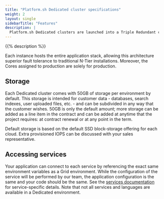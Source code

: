 ```yaml
---
title: "Platform.sh Dedicated cluster specifications"
weight: 2
layout: single
sidebarTitle: "Features"
description: |
  Platform.sh Dedicated clusters are launched into a Triple Redundant configuration consisting of 3 virtual machines (VMs). This is an N+1 configuration that is sized to withstand the total loss of any one of the 3 members of the cluster without incurring any downtime.
---
```


{{% description %}}

Each instance hosts the entire application stack, allowing this architecture superior fault tolerance to traditional N-Tier installations. Moreover, the Cores assigned to production are solely for production.

## Storage

Each Dedicated cluster comes with 50GB of storage per environment by default.
This storage is intended for customer data - databases, search indexes, user uploaded files, etc. - and can be subdivided in any way that the customer wishes.
50GB is only the default amount; more storage can be added as a line item in the contract and can be added at anytime that the project requires: at contract renewal or at any point in the term.

Default storage is based on the default SSD block-storage offering for each cloud. Extra provisioned IOPS can be discussed with your sales representative.

## Accessing services

Your application can connect to each service by referencing the exact same environment variables as a Grid environment.
While the configuration of the service will be performed by our team, the application configuration is the same and your code should be the same.
See the [services documentation](../../add-services/_index.md) for service-specific details.
Note that not all services and languages are available in a Dedicated environment.
